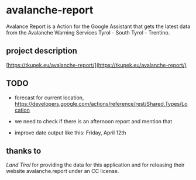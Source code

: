 # avalanche-report
Avalance Report is a Action for the Google Assistant that gets the latest data from the Avalanche Warning Services Tyrol - South Tyrol - Trentino.

## project description
[https://tkupek.eu/avalanche-report/](https://tkupek.eu/avalanche-report/)

## TODO
- forecast for current location, https://developers.google.com/actions/reference/rest/Shared.Types/Location

- we need to check if there is an afternoon report and mention that

- improve date output like this: Friday, April 12th

## thanks to
*Land Tirol* for providing the data for this application and for releasing their website avalanche.report under an CC license.